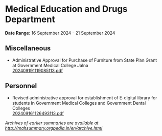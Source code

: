 # Medical Education and Drugs Department

**Date Range**: 16 September 2024 - 21 September 2024


## Miscellaneous
- Administrative Approval for Purchase of Furniture from State Plan Grant at Government Medical College Jalna\
  [202409191119085113.pdf](https://gr.maharashtra.gov.in/Site/Upload/Government%20Resolutions/English/202409191119085113.pdf)

## Personnel
- Revised administrative approval for establishment of E-digital library for students in Government Medical Colleges and Government Dental Colleges\
  [202409161126493113.pdf](https://gr.maharashtra.gov.in/Site/Upload/Government%20Resolutions/English/202409161126493113.pdf)


*Archives of earlier summaries are available at http://mahsummary.orgpedia.in/en/archive.html*